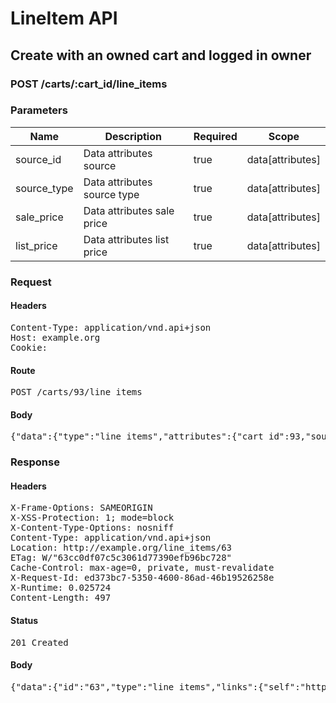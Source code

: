 # LineItem API

## Create with an owned cart and logged in owner

### POST /carts/:cart_id/line_items

### Parameters

| Name | Description | Required | Scope |
|------|-------------|----------|-------|
| source_id | Data attributes source | true | data[attributes] |
| source_type | Data attributes source type | true | data[attributes] |
| sale_price | Data attributes sale price | true | data[attributes] |
| list_price | Data attributes list price | true | data[attributes] |

### Request

#### Headers

<pre>Content-Type: application/vnd.api+json
Host: example.org
Cookie: </pre>

#### Route

<pre>POST /carts/93/line_items</pre>

#### Body

<pre>{"data":{"type":"line_items","attributes":{"cart_id":93,"source_id":68,"source_type":"Item","sale_price":1.0,"list_price":1.0}}}</pre>

### Response

#### Headers

<pre>X-Frame-Options: SAMEORIGIN
X-XSS-Protection: 1; mode=block
X-Content-Type-Options: nosniff
Content-Type: application/vnd.api+json
Location: http://example.org/line_items/63
ETag: W/&quot;63cc0df07c5c3061d77390efb96bc728&quot;
Cache-Control: max-age=0, private, must-revalidate
X-Request-Id: ed373bc7-5350-4600-86ad-46b19526258e
X-Runtime: 0.025724
Content-Length: 497</pre>

#### Status

<pre>201 Created</pre>

#### Body

<pre>{"data":{"id":"63","type":"line_items","links":{"self":"http://example.org/line_items/63"},"attributes":{"cart_id":93,"sale_price":"1.0","list_price":"1.0","quantity":null,"created_at":"2018-05-14T06:13:04.932Z","updated_at":"2018-05-14T06:13:04.932Z","source_id":68,"source_type":"Item","source_sku":"IMASKU","source_name":"An Item","options":{}},"relationships":{"cart":{"links":{"self":"http://example.org/line_items/63/relationships/cart","related":"http://example.org/line_items/63/cart"}}}}}</pre>
